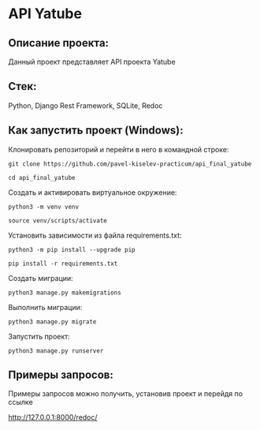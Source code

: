 # API Yatube

## Описание проекта:

Данный проект представляет API проекта Yatube

## Стек:

Python, Django Rest Framework, SQLite, Redoc

## Как запустить проект (Windows):

Клонировать репозиторий и перейти в него в командной строке:

```
git clone https://github.com/pavel-kiselev-practicum/api_final_yatube
```

```
cd api_final_yatube
```

Cоздать и активировать виртуальное окружение:

```
python3 -m venv venv
```

```
source venv/scripts/activate
```

Установить зависимости из файла requirements.txt:

```
python3 -m pip install --upgrade pip
```

```
pip install -r requirements.txt
```

Создать миграции:

```
python3 manage.py makemigrations
```

Выполнить миграции:

```
python3 manage.py migrate
```

Запустить проект:

```
python3 manage.py runserver
```
## Примеры запросов:

Примеры запросов можно получить, установив проект и перейдя по ссылке

http://127.0.0.1:8000/redoc/
